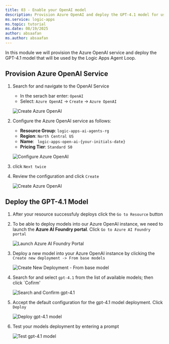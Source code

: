 ```yaml
---
title: 03 - Enable your OpenAI model
description: Provision Azure OpenAI and deploy the GPT-4.1 model for use with a Logic Apps Agent Loop.
ms.service: logic-apps
ms.topic: tutorial
ms.date: 08/19/2025
author: absaafan
ms.author: absaafan
---
```


In this module we will provision the Azure OpenAI service and deploy the GPT-4.1 model that will be used by the Logic Apps Agent Loop.

## Provision Azure OpenAI Service
1. Search for and navigate to the OpenAI Service

    - In the serach bar enter: `OpenAI`
    - Select: `Azure OpenAI` -> `Create` -> `Azure OpenAI`
    
    ![Create Azure OpenAI](./images/04_01_create_azure_open_ai.png "Create New Azure OpenAI Instance")

1. Configure the Azure OpenAI service as follows:

    - **Resource Group**: `logic-apps-ai-agents-rg`
    - **Region**: `North Central US`
    - **Name**: ` logic-apps-open-ai-{your-initials-date}`
    - **Pricing Tier**: `Standard S0`
    

    ![Configure Azure OpenAI](./images/04_02_configure_azure_open_ai.png "Configure Azure OpenAI")

1. click `Next twice`

1. Review the configuration and click `Create`

    ![Create Azure OpenAI](./images/04_03_create_azure_open_ai.png "Create Azure OpenAI Instance")

## Deploy the GPT-4.1 Model
1. After your resource successfuly deploys click the `Go to Resource` button

1. To be able to deploy models into our Azure OpenAI instance, we need to launch the **Azure AI Foundry portal**. Click `Go to Azure AI Foundry portal` 

    ![Launch Azure AI Foundry Portal](./images/04_04_launch_azure_ai_foundry_portal.png "Launch Azure AI Foundry Portal")

1. Deploy a new model into your Azure OpenAI instance by clicking the  `Create new deployment -> From base models`

    ![Create New Deployment - From base model](./images/04_05_create_new_deployment_from_base_model.png "Create new deployment - from base model")

1. Search for and select `gpt-4.1` from the list of available models; then click `Cofirm'

    ![Search and Confirm gpt-4.1](./images/04_06_search_confirm_gpt-4-1-model.png "Search and confirm gpt-4.1 model")

1. Accept the default configuration for the gpt-4.1 model deployment. Click `Deploy`

    ![Deploy gpt-4.1 model](./images/04_07_deploy_gpt-4-1-model.png "Deploy gpt-4.1 model")

1. Test your models deployment by entering a prompt 

    ![Test gpt-4.1 model](./images/04_08_gpt-4-1_test_prompt.png "Test gpt-4.1 model")

